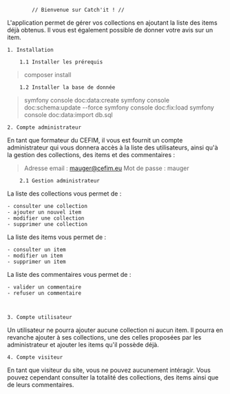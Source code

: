         
            // Bienvenue sur Catch'it ! //


L'application permet de gérer vos collections en ajoutant la liste
des items déjà obtenus. Il vous est également possible de donner votre avis
sur un item.



    1. Installation

        1.1 Installer les prérequis

> composer install



        1.2 Installer la base de donnée

> symfony console doc:data:create
> symfony console doc:schema:update --force
> symfony console doc:fix:load
> symfony console doc:data:import db.sql



    2. Compte administrateur

En tant que formateur du CEFIM, il vous est fournit un compte 
administrateur qui vous donnera accès à la liste des utilisateurs, ainsi 
qu'à la gestion des collections, des items et des commentaires :

> Adresse email : mauger@cefim.eu
> Mot de passe : mauger



        2.1 Gestion administrateur

La liste des collections vous permet de :

    - consulter une collection
    - ajouter un nouvel item
    - modifier une collection
    - supprimer une collection

La liste des items vous permet de :

    - consulter un item
    - modifier un item
    - supprimer un item

La liste des commentaires vous permet de :

    - valider un commentaire
    - refuser un commentaire
    


    3. Compte utilisateur

Un utilisateur ne pourra ajouter aucune collection ni aucun item. Il pourra
en revanche ajouter à ses collections, une des celles proposées par les
administrateur et ajouter les items qu'il possède déjà.



    4. Compte visiteur

En tant que visiteur du site, vous ne pouvez aucunement intéragir. Vous
pouvez cependant consulter la totalité des collections, des items ainsi que
de leurs commentaires.